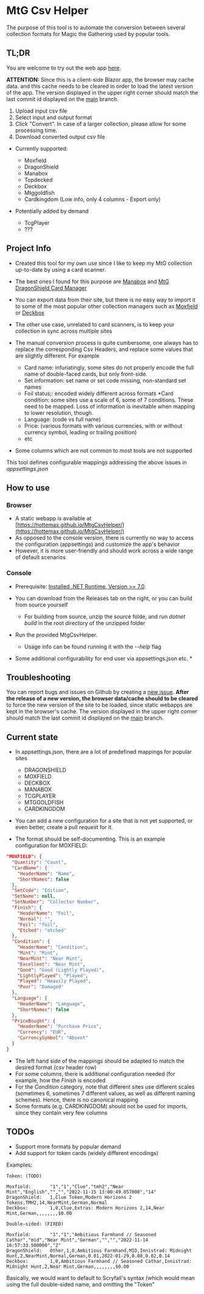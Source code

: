 # MtG Csv Helper

The purpose of this tool is to automate the conversion between several collection formats for Magic the Gathering used by popular tools.

## TL;DR

You are welcome to try out the web app [here](https://hottemax.github.io/MtgCsvHelper/).

**ATTENTION:** Since this is a client-side Blazor app, the browser may cache data. and this cache needs to be cleared in order to load the latest version of the app.
The version displayed in the upper right corner should match the last commit id displayed on the [main](https://github.com/Hottemax/MtgCsvHelper/tree/main) branch.

1. Upload input csv file
2. Select input and output format
3. Click "Convert". In case of a larger collection, please allow for some processing time.
4. Download converted output csv file

* Currently supported:
  * Moxfield
  * DragonShield
  * Manabox
  * Topdecked
  * Deckbox
  * Mtggoldfish
  * Cardkingdom (Low info, only 4 columns - Export only)

* Potentially added by demand
  * TcgPlayer
  * ???

## Project Info

* Created this tool for my own use since I like to keep my MtG collection up-to-date by using a card scanner.
* The best ones I found for this purpose are [Manabox](https://www.manabox.app/) and [MtG DragonShield Card Manager](https://mtg.dragonshield.com/)
* You can export data from their site, but there is no easy way to import it to some of the most popular other collection managers such as [Moxfield](https://www.moxfield.com/collection) or [Deckbox](https://deckbox.org)
* The other use case, unrelated to card scanners, is to keep your collection in sync across multiple sites


* The manual conversion process is quite cumbersome, one always has to replace the corresponding Csv Headers, and replace some values that are slightly different. For example
  * Card name: infuriatingly, some sites do not properly encode the full name of double-faced cards, but only front-side.
  * Set information: set name or set code missing, non-standard set names
  * Foil status;: encoded widely different across formats
  *Card condition: some sites use a scale of 6, some of 7 conditions. These need to be mapped. Loss of information is inevitable when mapping to lower resolution, though.
  * Language: (code vs full name)
  * Price: (various formats with various currencies, with or without currency symbol, leading or trailing position)
  * etc
* Some columns which are not common to most tools are not supported

This tool defines configurable mappings addressing the above issues in *appsettings.json*

## How to use

### Browser

* A static webapp is available at [https://hottemax.github.io/MtgCsvHelper/](https://hottemax.github.io/MtgCsvHelper/)
* As opposed to the console version, there is currently no way to access the configuration (appsettings) and customize the app's behavior
* However, it is more user-friendly and should work across a wide range of default scenarios

### Console

* Prerequisite: [Installed .NET Runtime, Version >= 7.0](https://dotnet.microsoft.com/download/dotnet).
* You can download from the Releases tab on the right, or you can build from source yourself
  * For building from source, unzip the source folde, and run *dotnet build* in the root directory of the unzipped folder

* Run the provided MtgCsvHelper.
	* Usage info can be found running it with the *--help* flag
* Some additional configurability for end user via appsettings.json etc.
	*


## Troubleshooting

You can report bugs and issues on Github by creating a [new issue](https://github.com/Hottemax/MtgCsvHelper/issues/new/choose).
**After the release of a new version, the browser data/cache should to be cleared** to force the new version of the site to be loaded, since static webapps are kept in the browser's cache.
The version displayed in the upper right corner should match the last commit id displayed on the [main](https://github.com/Hottemax/MtgCsvHelper/tree/main) branch.

## Current state

* In appsettings.json, there are a lot of predefined mappings for popular sites
  * DRAGONSHIELD
  * MOXFIELD
  * DECKBOX
  * MANABOX
  * TCGPLAYER
  * MTGGOLDFISH
  * CARDKINGDOM
  
* You can add a new configuration for a site that is not yet supported, or even better, create a pull request for it.
* The format should be self-documenting. This is an example configuration for MOXFIELD:

```json
"MOXFIELD": {
  "Quantity": "Count",
  "CardName": {
    "HeaderName": "Name",
    "ShortNames": false
  },
  "SetCode": "Edition",
  "SetName": null,
  "SetNumber": "Collector Number",
  "Finish": {
    "HeaderName": "Foil",
    "Normal": "",
    "Foil": "foil",
    "Etched": "etched"
  },
  "Condition": {
    "HeaderName": "Condition",
    "Mint": "Mint",
    "NearMint": "Near Mint",
    "Excellent": "Near Mint",
    "Good": "Good (Lightly Played)",
    "LightlyPlayed": "Played",
    "Played": "Heavily Played",
    "Poor": "Damaged"
  },
  "Language": {
    "HeaderName": "Language",
    "ShortNames": false
  },
  "PriceBought": {
    "HeaderName": "Purchase Price",
    "Currency": "EUR",
    "CurrencySymbol": "Absent"
  }
}
```

* The left hand side of the mappings should be adapted to match the desired format (csv header row)
* For some columns, there is additional configuration needed (for example, how the _Finish_ is encoded
* For the _Condition_ category, note that different sites use different scales (sometimes 6, sometimes 7 different values, as well as different naming schemes). Hence, there is no canonical mapping
* Some formats (e.g. CARDKINGDOM) should not be used for imports, since they contain very few columns

## TODOs

* Support more formats by popular demand
* Add support for token cards (widely different encodings)
	
Examples:

```
Token: (TODO)

Moxfield:		"1","1","Clue","tmh2","Near Mint","English","","","2022-11-15 13:00:49.057000","14"
DragonShield:	1,Clue Token,Modern Horizons 2 Tokens,TMH2,14,NearMint,German,Normal
Deckbox:		1,0,Clue,Extras: Modern Horizons 2,14,Near Mint,German,,,,,,,,$0.00

Double-sided: (FIXED)

Moxfield:		"1","1","Ambitious Farmhand // Seasoned Cathar","mid","Near Mint","German","","","2022-11-14 16:57:33.500000","2"
DragonShield:	Other,1,0,Ambitious Farmhand,MID,Innistrad: Midnight Hunt,2,NearMint,Normal,German,0.01,2022-01-29,0.08,0.02,0.14
Deckbox:		1,0,Ambitious Farmhand // Seasoned Cathar,Innistrad: Midnight Hunt,2,Near Mint,German,,,,,,,,$0.00
```

Basically, we would want to default to Scryfall's syntax (which would mean using the full double-sided name, and omitting the "Token"

